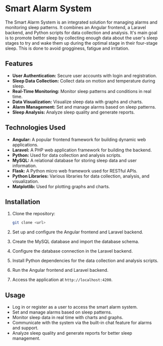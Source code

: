 # Smart Alarm System

The Smart Alarm System is an integrated solution for managing alarms and monitoring sleep patterns. It combines an Angular frontend, a Laravel backend, and Python scripts for data collection and analysis. It's main goal is to promote better sleep by collecting enough data about the user's sleep stages to try and wake them up during the optimal stage in their four-stage sleep. This is done to avoid grogginess, fatigue and irritation.

## Features

- **User Authentication:** Secure user accounts with login and registration.
- **Sleep Data Collection:** Collect data on motion and temperature during sleep.
- **Real-Time Monitoring:** Monitor sleep patterns and conditions in real time.
- **Data Visualization:** Visualize sleep data with graphs and charts.
- **Alarm Management:** Set and manage alarms based on sleep patterns.
- **Sleep Analysis:** Analyze sleep quality and generate reports.
## Technologies Used

- **Angular:** A popular frontend framework for building dynamic web applications.
- **Laravel:** A PHP web application framework for building the backend.
- **Python:** Used for data collection and analysis scripts.
- **MySQL:** A relational database for storing sleep data and user information.
- **Flask:** A Python micro web framework used for RESTful APIs.
- **Python Libraries:** Various libraries for data collection, analysis, and visualization.
- **Matplotlib:** Used for plotting graphs and charts.

## Installation

1. Clone the repository:

   ```bash
   git clone <url>
   ```

2. Set up and configure the Angular frontend and Laravel backend.

3. Create the MySQL database and import the database schema.

4. Configure the database connection in the Laravel backend.

5. Install Python dependencies for the data collection and analysis scripts.

6. Run the Angular frontend and Laravel backend.

7. Access the application at `http://localhost:4200`.

## Usage

- Log in or register as a user to access the smart alarm system.
- Set and manage alarms based on sleep patterns.
- Monitor sleep data in real time with charts and graphs.
- Communicate with the system via the built-in chat feature for alarms and support.
- Analyze sleep quality and generate reports for better sleep management.
